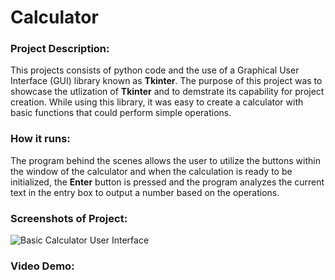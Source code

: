 # Calculator

### Project Description:
This projects consists of python code and the use of a Graphical User Interface (GUI) library known as __Tkinter__. The purpose of this project was to showcase the utlization of __Tkinter__ and to demstrate its capability for project creation. While using this library, it was easy to create a calculator with basic functions that could perform simple operations.

### How it runs:
The program behind the scenes allows the user to utilize the buttons within the window of the calculator and when the calculation is ready to be initialized, the __Enter__ button is pressed and the program analyzes the current text in the entry box to output a number based on the operations.

### Screenshots of Project:
![Basic Calculator User Interface](C:\Users\delwo\OneDrive\Documents\Resume_Projects_READme\Basic_Calculator_Python\Simple_Calculator_Interface.png)

### Video Demo: 
